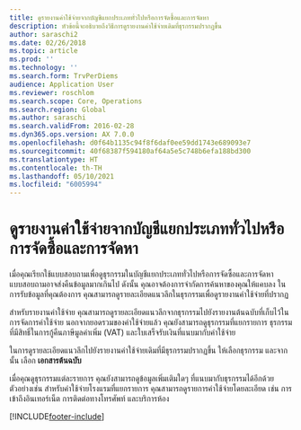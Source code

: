 ```yaml
---
title: ดูรายงานค่าใช้จ่ายจากบัญชีแยกประเภททั่วไปหรือการจัดซื้อและการจัดหา
description: หัวข้อนี้จะอธิบายถึงวิธีการดูรายงานค่าใช้จ่ายเดิมที่ธุรกรรมปรากฏขึ้น
author: saraschi2
ms.date: 02/26/2018
ms.topic: article
ms.prod: ''
ms.technology: ''
ms.search.form: TrvPerDiems
audience: Application User
ms.reviewer: roschlom
ms.search.scope: Core, Operations
ms.search.region: Global
ms.author: saraschi
ms.search.validFrom: 2016-02-28
ms.dyn365.ops.version: AX 7.0.0
ms.openlocfilehash: d0f64b1135c94f8f6daf0ee59dd1743e689093e7
ms.sourcegitcommit: 40f68387f594180af64a5e5c748b6efa188bd300
ms.translationtype: HT
ms.contentlocale: th-TH
ms.lasthandoff: 05/10/2021
ms.locfileid: "6005994"
---
```

# <a name="view-an-expense-report-from-general-ledger-or-procurement-and-sourcing"></a>ดูรายงานค่าใช้จ่ายจากบัญชีแยกประเภททั่วไปหรือการจัดซื้อและการจัดหา

เมื่อคุณเรียกใช้แบบสอบถามเพื่อดูธุรกรรมในบัญชีแยกประเภททั่วไปหรือการจัดซื้อและการจัดหา แบบสอบถามอาจส่งคืนข้อมูลมากเกินไป ดังนั้น คุณอาจต้องการจำกัดการค้นหาของคุณให้แคบลง ในการรับข้อมูลที่คุณต้องการ คุณสามารถดูรายละเอียดแนวลึกในธุรกรรมเพื่อดูรายงานค่าใช้จ่ายที่ปรากฏ

สำหรับรายงานค่าใช้จ่าย คุณสามารถดูรายละเอียดแนวลึกจากธุรกรรมไปยังรายงานต้นฉบับที่เก็บไว้ในการจัดการค่าใช้จ่าย นอกจากยอดรวมของค่าใช้จ่ายแล้ว คุณยังสามารถดูธุรกรรมที่แยกรายการ ธุรกรรมที่มีสิทธิ์ในการกู้คืนภาษีมูลค่าเพิ่ม (VAT) และใบเสร็จรับเงินที่แนบมากับค่าใช้จ่าย

ในการดูรายละเอียดแนวลึกไปยังรายงานค่าใช้จ่ายเดิมที่มีธุรกรรมปรากฏขึ้น ให้เลือกธุรกรรม และจากนั้น เลือก **เอกสารต้นฉบับ**

เมื่อคุณดูธุรกรรมแต่ละรายการ คุณยังสามารถดูข้อมูลเพิ่มเติมใดๆ ที่แนบมากับธุรกรรมได้อีกด้วย ตัวอย่างเช่น สำหรับค่าใช้จ่ายโรงแรมที่แยกรายการ คุณสามารถดูรายการค่าใช้จ่ายโดยละเอียด เช่น การเข้าถึงอินเทอร์เน็ต การติดต่อทางโทรศัพท์ และบริการห้อง


[!INCLUDE[footer-include](../includes/footer-banner.md)]